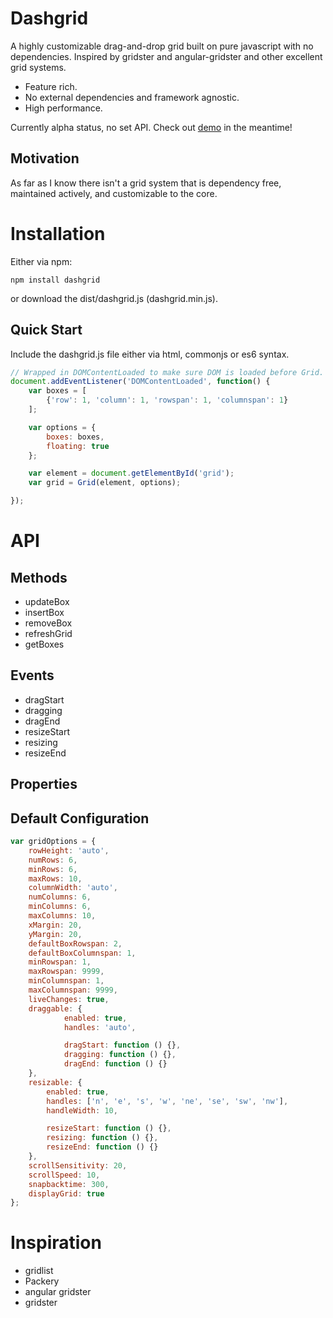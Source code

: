 # Dashgrid

A highly customizable drag-and-drop grid built on pure javascript with no
dependencies. Inspired by gridster and angular-gridster and other excellent grid
systems.

* Feature rich.
* No external dependencies and framework agnostic.
* High performance.

Currently alpha status, no set API.
Check out [demo](http://samiralajmovic.github.io/dashgrid) in the meantime!

## Motivation

As far as I know there isn't a grid system that is dependency free, maintained actively,
and customizable to the core.

# Installation

Either via npm:
```shell
npm install dashgrid
```
or download the dist/dashgrid.js (dashgrid.min.js).

## Quick Start

Include the dashgrid.js file either via html, commonjs or es6 syntax.

```javascript
// Wrapped in DOMContentLoaded to make sure DOM is loaded before Grid.
document.addEventListener('DOMContentLoaded', function() {
    var boxes = [
        {'row': 1, 'column': 1, 'rowspan': 1, 'columnspan': 1}
    ];

    var options = {
        boxes: boxes,
        floating: true
    };

    var element = document.getElementById('grid');
    var grid = Grid(element, options);

});
```

# API

## Methods

* updateBox
* insertBox
* removeBox
* refreshGrid
* getBoxes

## Events

* dragStart
* dragging
* dragEnd
* resizeStart
* resizing
* resizeEnd

## Properties

## Default Configuration

```javascript
var gridOptions = {
    rowHeight: 'auto',
    numRows: 6,
    minRows: 6,
    maxRows: 10,
    columnWidth: 'auto',
    numColumns: 6,
    minColumns: 6,
    maxColumns: 10,
    xMargin: 20,
    yMargin: 20,
    defaultBoxRowspan: 2,
    defaultBoxColumnspan: 1,
    minRowspan: 1,
    maxRowspan: 9999,
    minColumnspan: 1,
    maxColumnspan: 9999,
    liveChanges: true,
    draggable: {
            enabled: true,
            handles: 'auto',

            dragStart: function () {},
            dragging: function () {},
            dragEnd: function () {}
    },
    resizable: {
        enabled: true,
        handles: ['n', 'e', 's', 'w', 'ne', 'se', 'sw', 'nw'],
        handleWidth: 10,

        resizeStart: function () {},
        resizing: function () {},
        resizeEnd: function () {}
    },
    scrollSensitivity: 20,
    scrollSpeed: 10,
    snapbacktime: 300,
    displayGrid: true
};
```

# Inspiration

* gridlist
* Packery
* angular gridster
* gridster
